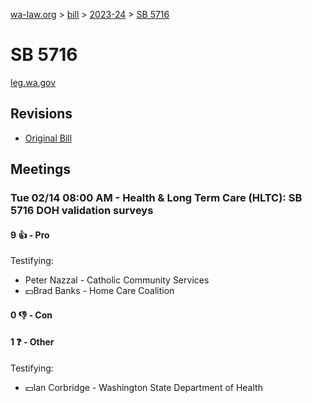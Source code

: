 [wa-law.org](/) > [bill](/bill/) > [2023-24](/bill/2023-24/) > [SB 5716](/bill/2023-24/sb/5716/)

# SB 5716
[leg.wa.gov](https://app.leg.wa.gov/billsummary?BillNumber=5716&Year=2023&Initiative=false)

## Revisions
* [Original Bill](1/)

## Meetings
### Tue 02/14 08:00 AM - Health & Long Term Care (HLTC): SB 5716 DOH validation surveys
#### 9 👍 - Pro
Testifying:
* Peter Nazzal - Catholic Community Services
* 💵Brad Banks - Home Care Coalition

#### 0 👎 - Con

#### 1 ❓ - Other
Testifying:
* 💵Ian Corbridge - Washington State Department of Health
